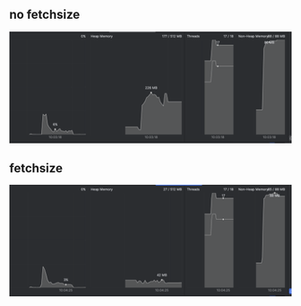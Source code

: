 ## no fetchsize

![img no-fetchsize](no_fetchszie.png)

## fetchsize

![img fetchsize](fetchsize.png)
